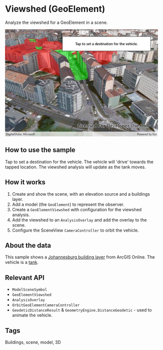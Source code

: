 # Viewshed (GeoElement)
Analyze the viewshed for a GeoElement in a scene.

![](ViewshedGeoElement.jpg)

## How to use the sample
Tap to set a destination for the vehicle. The vehicle will 'drive' towards the tapped location. The viewshed analysis will update as the tank moves.

## How it works
1. Create and show the scene, with an elevation source and a buildings layer.
2. Add a model (the `GeoElement`) to represent the observer.
3. Create a `GeoElementViewshed` with configuration for the viewshed analysis.
4. Add the viewshed to an `AnalysisOverlay` and add the overlay to the scene.
5. Configure the SceneView `CameraController` to orbit the vehicle.

## About the data

This sample shows a [Johannesburg building layer](https://www.arcgis.com/home/item.html?id=eb4dab9e61b24fe2919a0e6f7905321e) from ArcGIS Online. The vehicle is a [tank](http://www.arcgis.com/home/item.html?id=07d62a792ab6496d9b772a24efea45d0).

## Relevant API
* `ModelSceneSymbol`
* `GeoElementViewshed`
* `AnalysisOverlay`
* `OrbitGeoElementCameraController`
* `GeodeticDistanceResult` & `GeometryEngine.DistanceGeodetic` - used to animate the vehicle.

## Tags
Buildings, scene, model, 3D